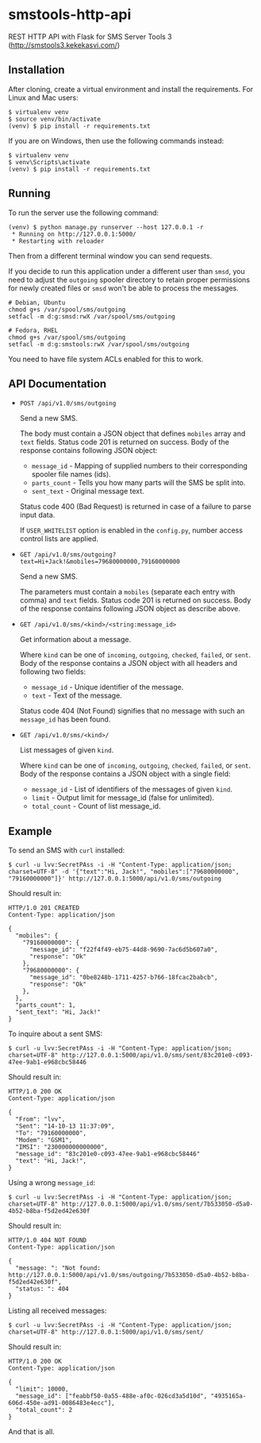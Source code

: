 smstools-http-api
=================

REST HTTP API with Flask for SMS Server Tools 3 (http://smstools3.kekekasvi.com/)


Installation
------------

After cloning, create a virtual environment and install the requirements. For Linux and Mac users:

    $ virtualenv venv
    $ source venv/bin/activate
    (venv) $ pip install -r requirements.txt

If you are on Windows, then use the following commands instead:

    $ virtualenv venv
    $ venv\Scripts\activate
    (venv) $ pip install -r requirements.txt

Running
-------

To run the server use the following command:

    (venv) $ python manage.py runserver --host 127.0.0.1 -r
     * Running on http://127.0.0.1:5000/
     * Restarting with reloader

Then from a different terminal window you can send requests.

If you decide to run this application under a different user than `smsd`, you need to adjust the `outgoing` spooler directory to retain proper permissions for newly created files or `smsd` won't be able to process the messages.

    # Debian, Ubuntu
    chmod g+s /var/spool/sms/outgoing
    setfacl -m d:g:smsd:rwX /var/spool/sms/outgoing

    # Fedora, RHEL
    chmod g+s /var/spool/sms/outgoing
    setfacl -m d:g:smstools:rwX /var/spool/sms/outgoing

You need to have file system ACLs enabled for this to work.


API Documentation
-----------------

- `POST /api/v1.0/sms/outgoing`

    Send a new SMS.

    The body must contain a JSON object that defines `mobiles` array and `text` fields. Status code 201 is returned on success. Body of the response contains following JSON object:

    - `message_id` - Mapping of supplied numbers to their corresponding spooler file names (ids).
    - `parts_count` - Tells you how many parts will the SMS be split into.
    - `sent_text` - Original message text.

    Status code 400 (Bad Request) is returned in case of a failure to parse input data.

    If `USER_WHITELIST` option is enabled in the `config.py`, number access control lists are applied.

- `GET /api/v1.0/sms/outgoing?text=Hi+Jack!&mobiles=79680000000,79160000000`

    Send a new SMS.

    The parameters must contain a `mobiles` (separate each entry with comma) and `text` fields. Status code 201 is returned on success. Body of the response contains following JSON object as describe above.


- `GET /api/v1.0/sms/<kind>/<string:message_id>`

    Get information about a message.

    Where `kind` can be one of `incoming`, `outgoing`, `checked`, `failed`, or `sent`. Body of the response contains a JSON object with all headers and following two fields:

    - `message_id` - Unique identifier of the message.
    - `text` - Text of the message.

    Status code 404 (Not Found) signifies that no message with such an `message_id` has been found.

- `GET /api/v1.0/sms/<kind>/`

    List messages of given `kind`.

    Where `kind` can be one of `incoming`, `outgoing`, `checked`, `failed`, or `sent`. Body of the response contains a JSON object with a single field:

    - `message_id` - List of identifiers of the messages of given `kind`.
    - `limit` -  Output limit for message_id (false for unlimited).
    - `total_count` - Count of list message_id.

Example
-------

To send an SMS with `curl` installed:

    $ curl -u lvv:SecretPAss -i -H "Content-Type: application/json; charset=UTF-8" -d '{"text":"Hi, Jack!", "mobiles":["79680000000", "79160000000"]}' http://127.0.0.1:5000/api/v1.0/sms/outgoing

Should result in:

    HTTP/1.0 201 CREATED
    Content-Type: application/json

    {
      "mobiles": {
        "79160000000": {
          "message_id": "f22f4f49-eb75-44d8-9690-7ac6d5b607a0",
          "response": "Ok"
        },
        "79680000000": {
          "message_id": "0be8248b-1711-4257-b766-18fcac2babcb",
          "response": "Ok"
        },
      },
      "parts_count": 1,
      "sent_text": "Hi, Jack!"
    }


To inquire about a sent SMS:

    $ curl -u lvv:SecretPAss -i -H "Content-Type: application/json; charset=UTF-8" http://127.0.0.1:5000/api/v1.0/sms/sent/83c201e0-c093-47ee-9ab1-e968cbc58446

Should result in:

    HTTP/1.0 200 OK
    Content-Type: application/json

    {
      "From": "lvv",
      "Sent": "14-10-13 11:37:09",
      "To": "79160000000",
      "Modem": "GSM1",
      "IMSI": "230000000000000",
      "message_id": "83c201e0-c093-47ee-9ab1-e968cbc58446"
      "text": "Hi, Jack!",
    }

Using a wrong `message_id`:

    $ curl -u lvv:SecretPAss -i -H "Content-Type: application/json; charset=UTF-8" http://127.0.0.1:5000/api/v1.0/sms/sent/7b533050-d5a0-4b52-b8ba-f5d2ed42e630f

Should result in:

    HTTP/1.0 404 NOT FOUND
    Content-Type: application/json

    {
      "message: ": "Not found: http://127.0.0.1:5000/api/v1.0/sms/outgoing/7b533050-d5a0-4b52-b8ba-f5d2ed42e630f",
      "status: ": 404
    }

Listing all received messages:

    $ curl -u lvv:SecretPAss -i -H "Content-Type: application/json; charset=UTF-8" http://127.0.0.1:5000/api/v1.0/sms/sent/

Should result in:

    HTTP/1.0 200 OK
    Content-Type: application/json

    {
      "limit": 10000,
      "message_id": ["feabbf50-0a55-488e-af0c-026cd3a5d10d", "4935165a-606d-450e-ad91-0086483e4ecc"],
      "total_count": 2
    }

And that is all.
